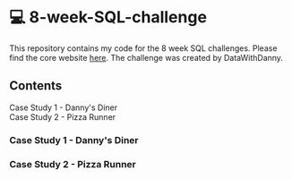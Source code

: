 # 💻 8-week-SQL-challenge
This repository contains my code for the 8 week SQL challenges. Please find the core website <a href = 'https://8weeksqlchallenge.com/'>here</a>. The challenge was created by DataWithDanny.

## Contents 
  
Case Study 1 - Danny's Diner<br>
Case Study 2 - Pizza Runner

### Case Study 1 - Danny's Diner
                                                                                                
### Case Study 2 - Pizza Runner
